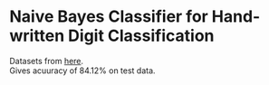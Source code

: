 # Naive Bayes Classifier for Hand-written Digit Classification

Datasets from [here](https://www.kaggle.com/oddrationale/mnist-in-csv). <br/>
Gives acuuracy of 84.12% on test data.
